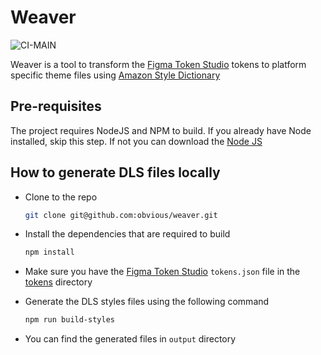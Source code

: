 # Weaver

![CI-MAIN](https://github.com/obvious/weaver/actions/workflows/ci.yml/badge.svg?branch=main)

Weaver is a tool to transform the [Figma Token Studio] tokens to platform specific theme files
using [Amazon Style Dictionary]

## Pre-requisites

The project requires NodeJS and NPM to build. If you already have Node installed, skip this step. If not
you can download the [Node JS]

## How to generate DLS files locally

- Clone to the repo
  ```bash
  git clone git@github.com:obvious/weaver.git
  ```

- Install the dependencies that are required to build
  ```bash
  npm install
  ```

- Make sure you have the [Figma Token Studio] `tokens.json` file in the [tokens](/tokens) directory

- Generate the DLS styles files using the following command
  ```bash
  npm run build-styles
  ```

- You can find the generated files in `output` directory

[Figma Token Studio]: https://tokens.studio/

[Amazon Style Dictionary]: https://amzn.github.io/style-dictionary/#/

[Node JS]: https://nodejs.org/en/download/
